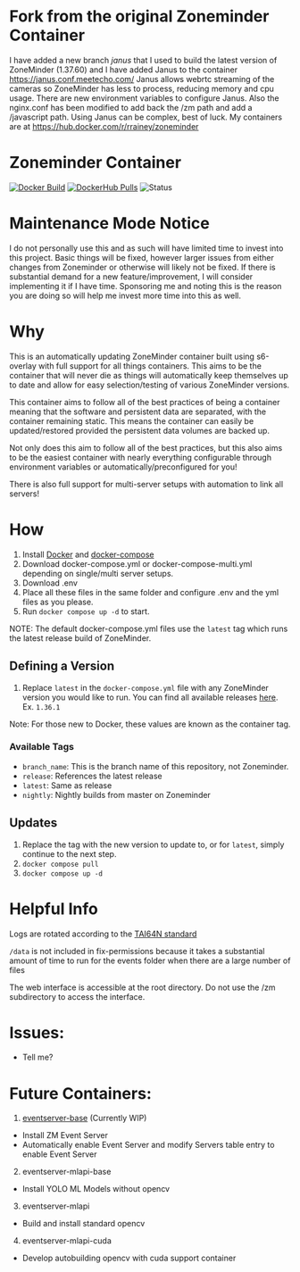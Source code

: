 # Fork from the original Zoneminder Container
I have added a new branch *janus* that I used to build the latest version of ZoneMinder (1.37.60) and I have added Janus to the container https://janus.conf.meetecho.com/ Janus allows webrtc streaming of the cameras so ZoneMinder has less to process, reducing memory and cpu usage. There are new environment variables to configure Janus. Also the nginx.conf has been modified to add back the /zm path and add a /javascript path. Using Janus can be complex, best of luck.
My containers are at https://hub.docker.com/r/rrainey/zoneminder
# Zoneminder Container

[![Docker Build](https://github.com/zoneminder-containers/zoneminder-base/actions/workflows/docker-build.yaml/badge.svg)](https://github.com/zoneminder-containers/zoneminder-base/actions/workflows/docker-build.yaml)
[![DockerHub Pulls](https://img.shields.io/docker/pulls/yaoa/zoneminder-base.svg)](https://hub.docker.com/r/yaoa/zoneminder-base)
![Status](https://img.shields.io/badge/Status-Completed-brightgreen)

# Maintenance Mode Notice
I do not personally use this and as such will have limited time to invest into this project. Basic things will be fixed,
however larger issues from either changes from Zoneminder or otherwise will likely not be fixed. If there is substantial
demand for a new feature/improvement, I will consider implementing it if I have time. Sponsoring me and noting this is
the reason you are doing so will help me invest more time into this as well.

# Why
This is an automatically updating ZoneMinder container built using s6-overlay with full support for all things containers.
This aims to be the container that will never die as things will automatically keep themselves up to date and allow for
easy selection/testing of various ZoneMinder versions.

This container aims to follow all of the best practices of being a container meaning that the software and persistent
data are separated, with the container remaining static. This means the container can easily be updated/restored provided
the persistent data volumes are backed up. 

Not only does this aim to follow all of the best practices, but this also aims to be
the easiest container with nearly everything configurable through environment variables
or automatically/preconfigured for you!

There is also full support for multi-server setups with automation to link all servers!

# How

1. Install [Docker](https://docs.docker.com/get-docker/) and [docker-compose](https://docs.docker.com/compose/install/)
2. Download docker-compose.yml or docker-compose-multi.yml depending on single/multi server setups.
3. Download .env
4. Place all these files in the same folder and configure .env and the yml files as you please.
5. Run `docker compose up -d` to start.

NOTE: The default docker-compose.yml files use the `latest` tag which runs the latest release build of ZoneMinder.

## Defining a Version

1. Replace `latest` in the `docker-compose.yml` file with any ZoneMinder version you would like to run.
You can find all available releases [here](https://github.com/zoneminder-containers/zoneminder-base/releases).
Ex. `1.36.1`

Note: For those new to Docker, these values are known as the container tag.

### Available Tags

- `branch_name`: This is the branch name of this repository, not Zoneminder.
- `release`: References the latest release
- `latest`: Same as release
- `nightly`: Nightly builds from master on Zoneminder

## Updates

1. Replace the tag with the new version to update to, or for `latest`, simply continue to the next step.
2. `docker compose pull`
3. `docker compose up -d`


# Helpful Info
Logs are rotated according to the [TAI64N standard](http://skarnet.org/software/s6/s6-log.html)

`/data` is not included in fix-permissions because it takes a substantial amount of time to run for the events folder
when there are a large number of files

The web interface is accessible at the root directory. Do not use the /zm subdirectory to access the interface.

# Issues:
- Tell me?

# Future Containers:

1. [eventserver-base](https://github.com/zoneminder-containers/eventserver-base) (Currently WIP)
  - Install ZM Event Server
  - Automatically enable Event Server and modify Servers table entry to enable Event Server
2. eventserver-mlapi-base
  - Install YOLO ML Models without opencv
3. eventserver-mlapi
  - Build and install standard opencv
4. eventserver-mlapi-cuda
  - Develop autobuilding opencv with cuda support container
